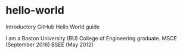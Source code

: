 # hello-world
Introductory GitHub Hello World guide

I am a Boston University (BU) College of Engineering graduate.
MSCE (September 2016)
BSEE (May 2012)
